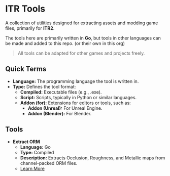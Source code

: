 # **ITR Tools**

A collection of utilities designed for extracting assets and modding game files, primarily for **ITR2**.

The tools here are primarily written in **Go**, but tools in other languages can be made and added to this repo. (or their own in this org)

> All tools can be adapted for other games and projects freely.

## Quick Terms

- **Language:** The programming language the tool is written in.
- **Type:** Defines the tool format:
  - **Compiled:** Executable files (e.g., .exe).
  - **Script:** Scripts, typically in Python or similar languages.
  - **Addon (for):** Extensions for editors or tools, such as:
    - **Addon (Unreal):** For Unreal Engine.
    - **Addon (Blender):** For Blender.

## **Tools**

- **Extract ORM**
  - **Language:** Go
  - **Type:** Compiled
  - **Description:** Extracts Occlusion, Roughness, and Metallic maps from channel-packed ORM files.
  - [Learn More](cmd/extract-orm/)
